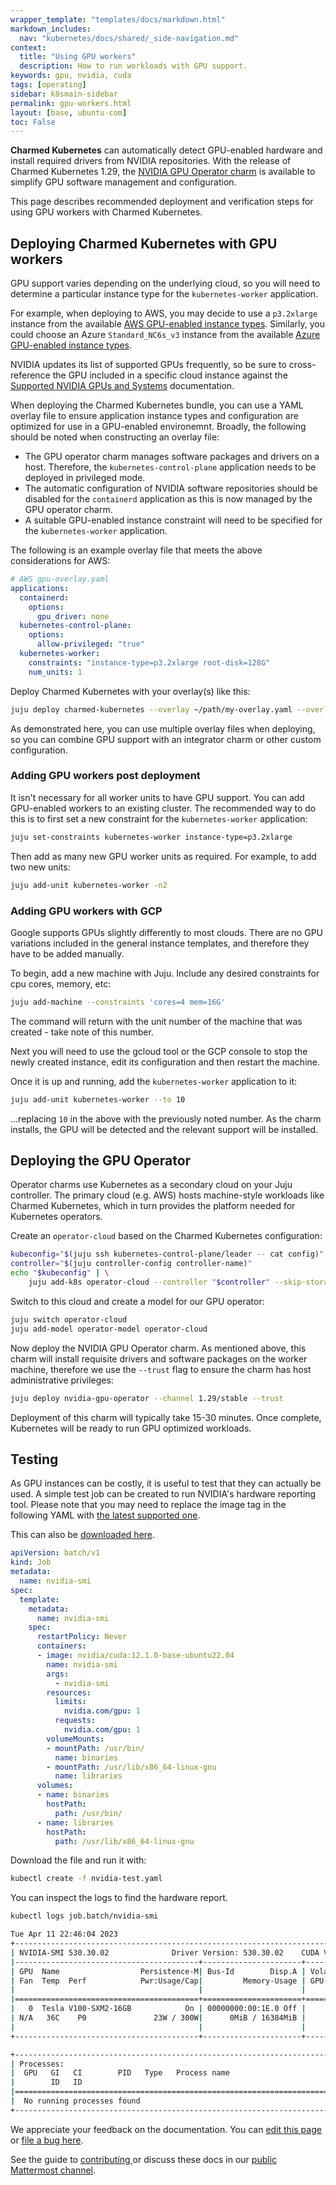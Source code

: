 ```yaml
---
wrapper_template: "templates/docs/markdown.html"
markdown_includes:
  nav: "kubernetes/docs/shared/_side-navigation.md"
context:
  title: "Using GPU workers"
  description: How to run workloads with GPU support.
keywords: gpu, nvidia, cuda
tags: [operating]
sidebar: k8smain-sidebar
permalink: gpu-workers.html
layout: [base, ubuntu-com]
toc: False
---
```


**Charmed Kubernetes** can automatically detect GPU-enabled hardware and install
required drivers from NVIDIA repositories. With the release of Charmed Kubernetes 1.29,
the [NVIDIA GPU Operator charm][nvidia-gpu-operator] is available to simplify GPU
software management and configuration.

This page describes recommended deployment and verification steps for using GPU workers
with Charmed Kubernetes.

## Deploying Charmed Kubernetes with GPU workers

GPU support varies depending on the underlying cloud, so you will need to determine a
particular instance type for the `kubernetes-worker` application.

For example, when deploying to AWS, you may decide to use a `p3.2xlarge` instance from
the available [AWS GPU-enabled instance types][aws-instance].
Similarly, you could choose an Azure `Standard_NC6s_v3` instance from the available
[Azure GPU-enabled instance types][azure-instance].

NVIDIA updates its list of supported GPUs frequently, so be sure to cross-reference the
GPU included in a specific cloud instance against the
[Supported NVIDIA GPUs and Systems][nvidia-gpu-support] documentation.

When deploying the Charmed Kubernetes bundle, you can use a YAML overlay file to ensure
application instance types and configuration are optimized for use in a GPU-enabled
environemnt. Broadly, the following should be noted when constructing an overlay file:

- The GPU operator charm manages software packages and drivers on a host. Therefore,
the `kubernetes-control-plane` application needs to be deployed in privileged mode.
- The automatic configuration of NVIDIA software repositories should be disabled for
the `containerd` application as this is now managed by the GPU operator charm.
- A suitable GPU-enabled instance constraint will need to be specified for the
`kubernetes-worker` application.

The following is an example overlay file that meets the above considerations for AWS:

```yaml
# AWS gpu-overlay.yaml
applications:
  containerd:
    options:
      gpu_driver: none
  kubernetes-control-plane:
    options:
      allow-privileged: "true"
  kubernetes-worker:
    constraints: "instance-type=p3.2xlarge root-disk=128G"
    num_units: 1
```

Deploy Charmed Kubernetes with your overlay(s) like this:

```bash
juju deploy charmed-kubernetes --overlay ~/path/my-overlay.yaml --overlay ~/path/gpu-overlay.yaml
```

As demonstrated here, you can use multiple overlay files when deploying, so you
can combine GPU support with an integrator charm or other custom configuration.

### Adding GPU workers post deployment

It isn't necessary for all worker units to have GPU support. You can add
GPU-enabled workers to an existing cluster. The recommended way to do this is
to first set a new constraint for the `kubernetes-worker` application:

```bash
juju set-constraints kubernetes-worker instance-type=p3.2xlarge
```

Then add as many new GPU worker units as required. For example, to add two new
units:

```bash
juju add-unit kubernetes-worker -n2
```

### Adding GPU workers with GCP

Google supports GPUs slightly differently to most clouds. There are no GPU
variations included in the general instance templates, and therefore they have
to be added manually.

To begin, add a new machine with Juju. Include any desired constraints for
cpu cores, memory, etc:

```bash
juju add-machine --constraints 'cores=4 mem=16G'
```

The command will return with the unit number of the machine that was created -
take note of this number.

Next you will need to use the gcloud tool or the GCP console to stop the
newly created instance, edit its configuration and then restart the machine.

Once it is up and running, add the `kubernetes-worker` application to it:

```bash
juju add-unit kubernetes-worker --to 10
```

...replacing `10` in the above with the previously noted number. As the charm
installs, the GPU will be detected and the relevant support will be installed.

## Deploying the GPU Operator

Operator charms use Kubernetes as a secondary cloud on your Juju controller. The primary
cloud (e.g. AWS) hosts machine-style workloads like Charmed Kubernetes, which in turn
provides the platform needed for Kubernetes operators.

Create an `operator-cloud` based on the Charmed Kubernetes configuration:

```bash
kubeconfig="$(juju ssh kubernetes-control-plane/leader -- cat config)"
controller="$(juju controller-config controller-name)"
echo "$kubeconfig" | \
    juju add-k8s operator-cloud --controller "$controller" --skip-storage
```

Switch to this cloud and create a model for our GPU operator:

```bash
juju switch operator-cloud
juju add-model operator-model operator-cloud
```

Now deploy the NVIDIA GPU Operator charm. As mentioned above, this charm will install
requisite drivers and software packages on the worker machine, therefore we use the
`--trust` flag to ensure the charm has host administrative privileges:

```bash
juju deploy nvidia-gpu-operator --channel 1.29/stable --trust
```

Deployment of this charm will typically take 15-30 minutes. Once complete, Kubernetes
will be ready to run GPU optimized workloads.

<a  id="test"> </a>
## Testing

As GPU instances can be costly, it is useful to test that they can actually be
used. A simple test job can be created to run NVIDIA's hardware reporting tool.
Please note that you may need to replace the image tag in the following
YAML with [the latest supported one][nvidia-supported-tags].

This can also be [downloaded here][asset-nvidia].

```yaml
apiVersion: batch/v1
kind: Job
metadata:
  name: nvidia-smi
spec:
  template:
    metadata:
      name: nvidia-smi
    spec:
      restartPolicy: Never
      containers:
      - image: nvidia/cuda:12.1.0-base-ubuntu22.04
        name: nvidia-smi
        args:
          - nvidia-smi
        resources:
          limits:
            nvidia.com/gpu: 1
          requests:
            nvidia.com/gpu: 1
        volumeMounts:
        - mountPath: /usr/bin/
          name: binaries
        - mountPath: /usr/lib/x86_64-linux-gnu
          name: libraries
      volumes:
      - name: binaries
        hostPath:
          path: /usr/bin/
      - name: libraries
        hostPath:
          path: /usr/lib/x86_64-linux-gnu
```

Download the file and run it with:

```bash
kubectl create -f nvidia-test.yaml
```

You can inspect the logs to find the hardware report.

```bash
kubectl logs job.batch/nvidia-smi

Tue Apr 11 22:46:04 2023
+---------------------------------------------------------------------------------------+
| NVIDIA-SMI 530.30.02              Driver Version: 530.30.02    CUDA Version: 12.1     |
|-----------------------------------------+----------------------+----------------------+
| GPU  Name                  Persistence-M| Bus-Id        Disp.A | Volatile Uncorr. ECC |
| Fan  Temp  Perf            Pwr:Usage/Cap|         Memory-Usage | GPU-Util  Compute M. |
|                                         |                      |               MIG M. |
|=========================================+======================+======================|
|   0  Tesla V100-SXM2-16GB            On | 00000000:00:1E.0 Off |                    0 |
| N/A   36C    P0               23W / 300W|      0MiB / 16384MiB |      0%      Default |
|                                         |                      |                  N/A |
+-----------------------------------------+----------------------+----------------------+

+---------------------------------------------------------------------------------------+
| Processes:                                                                            |
|  GPU   GI   CI        PID   Type   Process name                            GPU Memory |
|        ID   ID                                                             Usage      |
|=======================================================================================|
|  No running processes found                                                           |
+---------------------------------------------------------------------------------------+
```

<!-- LINKS -->

[nvidia-gpu-operator]: https://charmhub.io/nvidia-gpu-operator?channel=1.29/stable
[asset-nvidia]: https://raw.githubusercontent.com/charmed-kubernetes/kubernetes-docs/main/assets/nvidia-test.yaml
[nvidia-supported-tags]: https://gitlab.com/nvidia/container-images/cuda/blob/master/doc/README.md#supported-tags
[quickstart]: /kubernetes/docs/quickstart
[aws-instance]: https://aws.amazon.com/ec2/instance-types/#Accelerated_Computing
[azure-instance]: https://learn.microsoft.com/en-us/azure/virtual-machines/sizes-gpu
[nvidia-gpu-support]: https://docs.nvidia.com/datacenter/cloud-native/gpu-operator/platform-support.html#supported-nvidia-gpus-and-systems

<!-- FEEDBACK -->
<div class="p-notification--information">
  <div class="p-notification__content">
    <p class="p-notification__message">We appreciate your feedback on the documentation. You can
    <a href="https://github.com/charmed-kubernetes/kubernetes-docs/edit/main/pages/k8s/gpu-workers.md" >edit this page</a>
    or
    <a href="https://github.com/charmed-kubernetes/kubernetes-docs/issues/new">file a bug here</a>.</p>
    <p>See the guide to <a href="/kubernetes/docs/how-to-contribute"> contributing </a> or discuss these docs in our <a href="https://chat.charmhub.io/charmhub/channels/kubernetes"> public Mattermost channel</a>.</p>
  </div>
</div>


